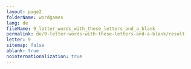 ```yaml
---
layout: page2
folderName: wordgames
lang: de
fileName: 9_letter_words_with_these_letters_and_a_blank
permalink: de/9-letter-words-with-these-letters-and-a-blank/result
letter: 9
sitemap: false
ablank: true
nointernationalization: true
---
```

